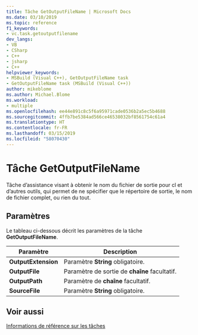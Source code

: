 ```yaml
---
title: Tâche GetOutputFileName | Microsoft Docs
ms.date: 03/10/2019
ms.topic: reference
f1_keywords:
- vc.task.getoutputfilename
dev_langs:
- VB
- CSharp
- C++
- jsharp
- C++
helpviewer_keywords:
- MSBuild (Visual C++), GetOutputFileName task
- GetOutputFileName task (MSBuild (Visual C++))
author: mikeblome
ms.author: Michael.Blome
ms.workload:
- multiple
ms.openlocfilehash: ee44e891c8c5f6a95971cade0536b2a5ec5b4688
ms.sourcegitcommit: 4ffb7be5384ad566ce46538032bf8561754c61a4
ms.translationtype: HT
ms.contentlocale: fr-FR
ms.lasthandoff: 03/15/2019
ms.locfileid: "58070430"
---
```

# <a name="getoutputfilename-task"></a>Tâche GetOutputFileName

Tâche d’assistance visant à obtenir le nom du fichier de sortie pour cl et d’autres outils, qui permet de ne spécifier que le répertoire de sortie, le nom de fichier complet, ou rien du tout.

## <a name="parameters"></a>Paramètres

Le tableau ci-dessous décrit les paramètres de la tâche **GetOutputFileName**.

|Paramètre|Description|
|---------------|-----------------|
|**OutputExtension**|Paramètre **String** obligatoire.|
|**OutputFile**|Paramètre de sortie de **chaîne** facultatif.|
|**OutputPath**|Paramètre de **chaîne** facultatif.|
|**SourceFile**|Paramètre **String** obligatoire.|

## <a name="see-also"></a>Voir aussi

[Informations de référence sur les tâches](../msbuild/msbuild-task-reference.md)